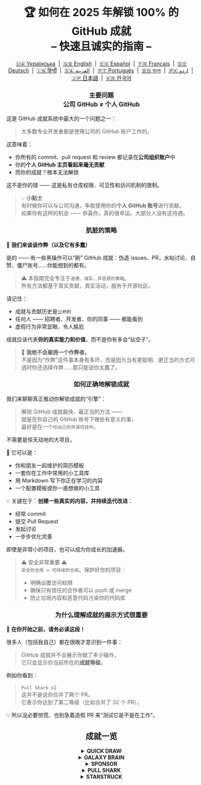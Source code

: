 <h1 align="center">
   🏆 如何在 2025 年解锁 100% 的 GitHub 成就<br/>
   – 快速且诚实的指南 –
</h1>

<div align="center">
  <a href="README_UA.md">🇺🇦 Українська</a> &nbsp;|&nbsp;
  <a href="../README.md">🇬🇧 English</a> &nbsp;|&nbsp;
  <a href="README_ES.md">🇪🇸 Español</a> &nbsp;|&nbsp;
  <a href="README_FR.md">🇫🇷 Français</a> &nbsp;|&nbsp;
  <a href="README_DE.md">🇩🇪 Deutsch</a> &nbsp;|&nbsp;
  <a href="README_HI.md">🇮🇳 हिन्दी</a> &nbsp;|&nbsp;
  <a href="README_AR.md">🇸🇦 العربية</a> &nbsp;|&nbsp;
  <a href="README_PT.md">🇵🇹 Português</a> &nbsp;|&nbsp;
  <a href="README_BN.md">🇧🇩 বাংলা</a> &nbsp;|&nbsp;
  <a href="README_UR.md">🇵🇰 اردو</a> &nbsp;|&nbsp;
  <a href="README_JP.md">🇯🇵 日本語</a> &nbsp;|&nbsp;
  <a href="README_KO.md">🇰🇷 한국어</a>
</div>

<h3 align="center">
   主要问题<br/>
   公司 GitHub ≠ 个人 GitHub
</h3>

这是 GitHub 成就系统中最大的一个问题之一：

> 大多数专业开发者都是使用公司的 GitHub 账户工作的。

这意味着：
- 你所有的 commit、pull request 和 review 都记录在**公司组织账户**中
- 你的**个人 GitHub 主页看起来毫无贡献**
- 而你的成就？根本无法解锁

这不是你的错 —— 这是私有仓库权限、可见性和访问机制的限制。

> 💡 **小贴士**  
> 有时候你可以与公司沟通，争取使用你的**个人 GitHub 账号**进行贡献。  
> 如果你有这样的机会 —— 恭喜你，真的很幸运。大部分人没有这待遇。

<h3 align="center">肮脏的策略</h3>

🚫 <b>我们来谈谈作弊（以及它有多蠢）</b>

是的 —— 有一些黑操作可以“刷” GitHub 成就：伪造 issues、PR，水帖讨论、自赞、僵尸账号……你能想到的都有。

> ⚠️ 本指南完全专注于<code>道德、诚实、非恶意的策略</code>。  
> 所有方法都基于真实贡献，真实活动，服务于开源社区。

请记住：
- 成就与贡献历史是<code>公开的</code>
- 任何人 —— 招聘者、开发者、你的同事 —— 都能看到
- 虚假行为非常显眼，令人尴尬

成就应该代表<strong>你的真实能力和价值</strong>，而不是你有多会“钻空子”。

> 💬 <strong>我绝不会雇佣一个作弊者。</strong><br>
> 不是因为“作弊”这件事本身有多坏，而是因为当有更聪明、更正当的方式可选时你还选择作弊……那只能说你太蠢了。

<h3 align="center">如何正确地解锁成就</h3>

我们来聊聊真正推动你解锁成就的“引擎”：

> 解锁 GitHub 成就最快、最正当的方法 ——  
> 就是在你自己的 GitHub 账号下做些有意义的事，  
> 最好是在一个<code>你自己的开源项目中</code>。

不需要是惊天动地的大项目。

🎯 它可以是：
- 你和朋友一起维护的简历模板
- 一套你在工作中常用的小工具库
- 用 Markdown 写下你正在学习的内容
- 一个配置模板或你一直想做的小工具

💡 关键在于：**创建一些真实的内容，并持续迭代改进**：
* 经常 commit
* 提交 Pull Request
* 发起讨论
* 一步步优化完善

即使是非常小的项目，也可以成为你成长的加速器。

> ⚠️ 安全非常重要 ⚠️  
> <code>安全的仓库 = 可持续的仓库</code>。保护好你的项目：
> * 明确设置访问权限
> * 确保只有信任的合作者可以 push 或 merge
> * 防止垃圾内容和恶意代码污染你的代码库

<h3 align="center">为什么理解成就的展示方式很重要</h3>

🧠 <b>在你开始之前，请务必读这段！</b>

很多人（包括我自己）都在很晚才意识到一件事：

> GitHub 成就并不会展示你做了多少操作，  
> 它只会显示你当前所在的<strong>成就等级</strong>。

例如你看到：

> <code>Pull Shark x2</code>  
> 这并不是说你合并了两个 PR。  
> 它表示你达到了第二等级（比如合并了 32 个 PR）。

💡 所以没必要惊慌、也别急着造假 PR 来“测试它是不是在工作”。

<h2 align="center">成就一览</h2>

<details>
    <summary align="center"><b>QUICK DRAW</b></summary>
<blockquote>在创建 Issue 或 PR 后 5 分钟内关闭它。</blockquote>
<div align="center">
    <img src="../badges/quick-draw.png" alt="QuickDraw" width="140">
</div>

说实话 —— 这个成就更像是个表情包而不是里程碑 😅  
太容易拿了，几乎没啥挑战… 但嘿，放在你的个人资料上还是很好看！

<ol>
    <li>创建一个 Pull Request</li>
    <li>立即将其关闭</li>
</ol>

<blockquote>
   <b>⚠️ 不需要创建假 PR。⚠️</b><br/>
   正常工作中随便关闭并重新打开一个真实 PR 也会被计入哦。
</blockquote>
</details>

<details>
    <summary align="center"><b>GALAXY BRAIN</b></summary>
<blockquote>你的回答在 GitHub Discussion 中被标记为“已采纳答案”。</blockquote>
<div align="center">
    <img src="../badges/galaxy-brain.png" alt="Galaxy Brain">
</div>

Galaxy Brain 是为了奖励那些在讨论中给出<strong>真正有帮助的回答</strong>的人。  
如果你的回答被发帖人标记为“已采纳” —— 恭喜，成就是你的了！

你完全可以在自己的开源仓库中刷这个成就，  
而且这不仅是合法的方式 —— 还是一种<strong>对团队极有价值的实践</strong>。

你将学会如何：
<ul>
    <li>组织清晰、可追溯的沟通</li>
    <li>将关键决策变成永久可查的记录</li>
    <li>让整个团队保持同步与透明</li>
</ul>

🚀 但也有一个现实问题 🚀  
即使你的回答真的很棒并解决了问题 ——  
很多人并不会去点击“采纳为答案”。你提醒他也可能会被无视，甚至被 ghost。  
残酷但真实。

所以，不要依赖陌生人。试试这个方法：
> 在<strong>可控环境</strong>中刷 Galaxy Brain：
* 跟朋友或同事合作
* 回答他们真实的问题
* 如果答案真的帮上忙，请他们标记为“已采纳”

`🧩 策略一：帮朋友解决问题`

<ol>
    <li>找到与你技术栈相关的公共仓库</li>
    <li>确认是否启用了 Discussions</li>
    <li>当你的朋友问了你知道答案的问题 —— 帮他解决</li>
    <li>之后按以下步骤操作：
         <ul>
            <li>请朋友用你提供的内容在相关仓库中发起一个 Discussion</li>
            <li>你去那条帖子下回复原来的回答</li>
            <li>请他将你的回答标记为“已采纳”</li>
         </ul>
    </li>
</ol>

✅ 这是一个诚实、互助、可持续的好方法，还能为社区积累宝贵知识。

`🛠️ 策略二：在你自己的仓库中使用 Discussions`

如果你维护一个开源项目，直接把关键沟通<code>搬到 GitHub Discussions</code> 里吧：

1. 在仓库设置中启用 Discussions
2. 有重要的决定或功能讨论时，开一个公共话题
3. 写出清晰、专业、有建设性的回应
4. 如果别人是话题发起人，他们就能将你的回答标记为“已采纳”

✅ 此策略的好处：
- 留下公开透明的决策记录
- 展示你的组织能力与领导力
- 让团队保持一致
- 同时 —— 拿下成就 💪
</details>

<details>
    <summary align="center"><b>SPONSOR</b></summary>
<blockquote>🐺 向猎魔人扔一枚金币</blockquote>
<div align="center">
    <img src="../badges/sponsor.png" alt="Sponsor" width="140">
</div>

通过 GitHub Sponsors 资助开源开发者或项目。

<div align="center">
   <br/>
   要获得这个徽章，只需捐赠给任何一个开源项目。<br/>
   也许是你每天使用的工具。<br/>
   也许是曾经拯救你周末的一个仓库。<br/>
   又或者只是一个你真心敬佩的开发者。<br/>
   <br/>
</div>

💡 即使是微小的捐款，也能产生巨大的意义。  
它代表着认可、尊重，并帮助保持开源的生命力。

> ❤️ 如果这个指南对你有帮助 —— 欢迎 `赞助本仓库`。  
> 这会是你表达“感谢”最真诚的方式。
</details>

<details>
    <summary align="center"><b>PULL SHARK</b></summary>
<blockquote>你的 Pull Request 被其他人合并。</blockquote>
<div align="center">
    <img src="../badges/pull-shark.png" alt="Pull Shark">
</div>

最简单的方式是：从你自己的开源项目开始 —— 我们前面已经提到过了。  
创建真实、有价值的 Pull Request，然后请协作者帮你审查并合并。

⭐ 这是 GitHub 上最能<strong>提升技能</strong>的徽章 —— 它促使你写出干净、可测试、易于 review 的代码。

> 💡 **技巧 0：拆成小而精的 PR**  
很多新手会犯“超级 PR”错误：把所有内容塞进一个巨大的提交。  
如果你想高效解锁 Pull Shark（并成长为专业开发者），你必须学会提交小巧、聚焦的 PR。  
也就是：<code>清晰、易读、易测、易于审查</code>。  
这不只是为了徽章 —— <strong>这是专业开发者的写法</strong>。

> 🤝 **技巧 1：顺便解锁「Pair Extraordinaire」**  
> 找一个协作者进行配对编程。一起写代码、交流反馈、互相 review。  
> 使用 <code>Co-authored-by:</code> 标签标注共同努力。  
> 双人组队，双倍成就！

> 🎯 **技巧 2：把 YOLO 送给队友**  
> 如果你写了一个小而安全的 PR ——  
> 让你的同事<em>不经过审查</em>直接合并它，好让他解锁 YOLO 成就。  
> 你提供价值，他拿到徽章，<code>双赢</code>！
</details>

<details>
    <summary align="center"><b>STARSTRUCK</b></summary>
<blockquote>创建一个获得大量 Star 的仓库。</blockquote>
<div align="center">
    <img src="../badges/starstruck.png" alt="Starstruck">
</div>

这是 GitHub 上最难获得、最受尊敬的成就之一。  
它代表着你对社区的真正影响，无法通过机械操作获得。  
招聘者和开发者都会认真看待它。

你无法照着清单或通过捷径解锁这个成就 ——  
你只能识别出社区的<strong>真实痛点</strong>，然后……解决它。

🎯 我认为有两条现实路径：

<ol>
    <li><strong>打造一个软件产品</strong><br>
        说实话 —— 这需要顶级能力和数年的经验，才能找对问题。  
        这可能不适合你的第一个仓库。
    </li>
    <li><strong>创建一个真正有用的资源仓库</strong><br>
        比如：写得清晰的指南、有用的配置模板、小型 CLI 工具，或者一份精选资源清单（awesome list）。
    </li>
</ol>

<blockquote><strong>⭐ 来吧，点颗星星兄弟 ⭐</strong><br>
这个仓库是为社区贡献资源的好例子。  
如果你觉得本指南有帮助 —— 记得点 Star 🫡
</blockquote>

---

### 🧠 如何找到一个值得 Star 的点子？

关注“痛点”。学会发现它们。你可以这样找：

1. **Google 自动补全** —— 看大家都在搜索什么：  
   `"github how to..."`, `"vite storybook setup..."` 等等

2. **你常用框架的 issues 和 discussions**：  
   如果有人发帖 + 获得很多 👍，那就是真实需求。

3. **留意情绪化的吐槽** —— 每当你或别人说：  
   *“这玩意真烦！”* 或 *“要是有这个就好了……”* —— 那就是信号！

之后，事情就变得简单了：**给出解决方案**。  
把它包装进一个干净的仓库，写好 README —— 然后分享出去。

</details>
